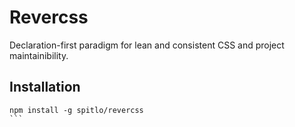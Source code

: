 Revercss
========

Declaration-first paradigm for lean and consistent CSS and project maintainibility.

## Installation
````
npm install -g spitlo/revercss
```

